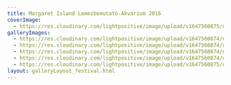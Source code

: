 ```yaml
---
title: Margaret Island Lemezbemutató-Akvárium 2016
coverImage:
  - https://res.cloudinary.com/lightpositive/image/upload/v1647560875/uploads/Margaret%20Island%20Lemezbemutat%C3%B3-Akv%C3%A1rium%202016/MI.jpg
galleryImages: 
  - https://res.cloudinary.com/lightpositive/image/upload/v1647560874/uploads/Margaret%20Island%20Lemezbemutat%C3%B3-Akv%C3%A1rium%202016/MI3.jpg
  - https://res.cloudinary.com/lightpositive/image/upload/v1647560874/uploads/Margaret%20Island%20Lemezbemutat%C3%B3-Akv%C3%A1rium%202016/MI4.jpg
  - https://res.cloudinary.com/lightpositive/image/upload/v1647560874/uploads/Margaret%20Island%20Lemezbemutat%C3%B3-Akv%C3%A1rium%202016/MI1.jpg
  - https://res.cloudinary.com/lightpositive/image/upload/v1647560874/uploads/Margaret%20Island%20Lemezbemutat%C3%B3-Akv%C3%A1rium%202016/MI2.jpg
  - https://res.cloudinary.com/lightpositive/image/upload/v1647560875/uploads/Margaret%20Island%20Lemezbemutat%C3%B3-Akv%C3%A1rium%202016/MI.jpg
layout: galleryLayout_festival.html
---
```

